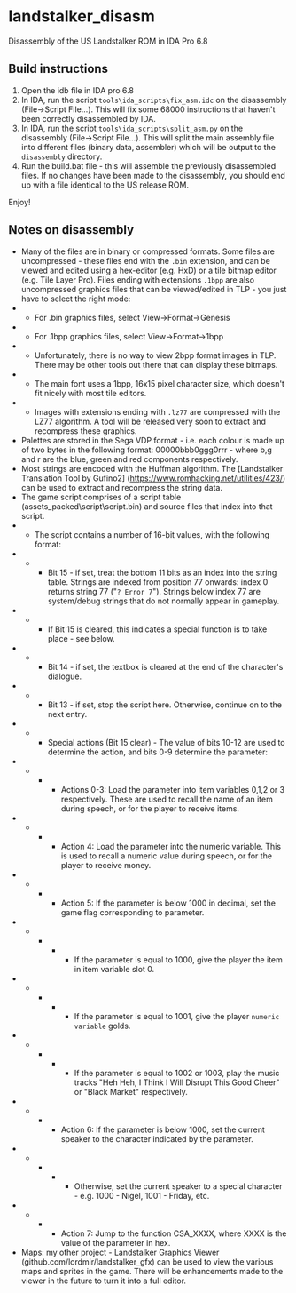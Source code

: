 # landstalker_disasm

Disassembly of the US Landstalker ROM in IDA Pro 6.8

## Build instructions

1. Open the idb file in IDA pro 6.8
2. In IDA, run the script `tools\ida_scripts\fix_asm.idc` on the disassembly (File->Script File...). This will fix some 68000 instructions that haven't been correctly disassembled by IDA.
3. In IDA, run the script `tools\ida_scripts\split_asm.py` on the disassembly (File->Script File...). This will split the main assembly file into different files (binary data, assembler) which will be output to the `disassembly` directory.
4. Run the build.bat file - this will assemble the previously disassembled files. If no changes have been made to the disassembly, you should end up with a file identical to the US release ROM.

Enjoy!

## Notes on disassembly

- Many of the files are in binary or compressed formats. Some files are uncompressed - these files end with the `.bin` extension, and can be viewed and edited using a hex-editor (e.g. HxD) or a tile bitmap editor (e.g. Tile Layer Pro). Files ending with extensions `.1bpp` are also uncompressed graphics files that can be viewed/edited in TLP - you just have to select the right mode:
- - For .bin graphics files, select View->Format->Genesis
- - For .1bpp graphics files, select View->Format->1bpp
- - Unfortunately, there is no way to view 2bpp format images in TLP. There may be other tools out there that can display these bitmaps.
- - The main font uses a 1bpp, 16x15 pixel character size, which doesn't fit nicely with most tile editors.
- - Images with extensions ending with `.lz77` are compressed with the LZ77 algorithm. A tool will be released very soon to extract and recompress these graphics.
- Palettes are stored in the Sega VDP format - i.e. each colour is made up of two bytes in the following format: 00000bbb0ggg0rrr - where b,g and r are the blue, green and red components respectively.
- Most strings are encoded with the Huffman algorithm. The [Landstalker Translation Tool by Gufino2] (https://www.romhacking.net/utilities/423/) can be used to extract and recompress the string data.
- The game script comprises of a script table (assets_packed\script\script.bin) and source files that index into that script.
- - The script contains a number of 16-bit values, with the following format:
- - - Bit 15 - if set, treat the bottom 11 bits as an index into the string table. Strings are indexed from position 77 onwards: index 0 returns string 77 ("`? Error 7`"). Strings below index 77 are system/debug strings that do not normally appear in gameplay.
- - - If Bit 15 is cleared, this indicates a special function is to take place - see below.
- - - Bit 14 - if set, the textbox is cleared at the end of the character's dialogue.
- - - Bit 13 - if set, stop the script here. Otherwise, continue on to the next entry.
- - - Special actions (Bit 15 clear) - The value of bits 10-12 are used to determine the action, and bits 0-9 determine the parameter:
- - - - Actions 0-3: Load the parameter into item variables 0,1,2 or 3 respectively. These are used to recall the name of an item during speech, or for the player to receive items.
- - - - Action 4: Load the parameter into the numeric variable. This is used to recall a numeric value during speech, or for the player to receive money.
- - - - Action 5: If the parameter is below 1000 in decimal, set the game flag corresponding to parameter.
- - - - - If the parameter is equal to 1000, give the player the item in item variable slot 0.
- - - - - If the parameter is equal to 1001, give the player `numeric variable` golds.
- - - - - If the parameter is equal to 1002 or 1003, play the music tracks "Heh Heh, I Think I Will Disrupt This Good Cheer" or "Black Market" respectively.
- - - - Action 6: If the parameter is below 1000, set the current speaker to the character indicated by the parameter.
- - - - - Otherwise, set the current speaker to a special character - e.g. 1000 - Nigel, 1001 - Friday, etc.
- - - - Action 7: Jump to the function CSA_XXXX, where XXXX is the value of the parameter in hex.
- Maps: my other project - Landstalker Graphics Viewer (github.com/lordmir/landstalker_gfx) can be used to view the various maps and sprites in the game. There will be enhancements made to the viewer in the future to turn it into a full editor.
